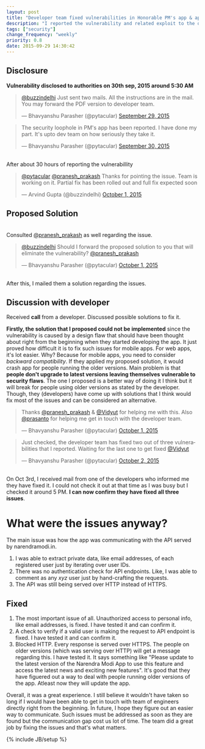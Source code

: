 ```yaml
---
layout: post
title: "Developer team fixed vulnerabilities in Honorable PM's app & application programming interface"
description: "I reported the vulnerability and related exploit to the developer team. Discussed solutions and they have finally fixed the issues."
tags: ["security"]
change_frequency: "weekly"
priority: 0.8
date: 2015-09-29 14:30:42
---
```


## Disclosure

**Vulnerability disclosed to authorities on 30th sep, 2015 around 5:30 AM**

<blockquote class="twitter-tweet" lang="en"><p lang="en" dir="ltr"><a href="https://twitter.com/buzzindelhi">@buzzindelhi</a> Just sent two mails. All the instructions are in the mail. You may forward the PDF version to developer team.</p>&mdash; Bhavyanshu Parasher (@pytacular) <a href="https://twitter.com/pytacular/status/649010243796504576">September 29, 2015</a></blockquote>

<blockquote class="twitter-tweet" lang="en"><p lang="en" dir="ltr">The security loophole in PM&#39;s app has been reported. I have done my part. It&#39;s upto dev team on how seriously they take it.</p>&mdash; Bhavyanshu Parasher (@pytacular) <a href="https://twitter.com/pytacular/status/649028325671727104">September 30, 2015</a></blockquote>

<br> After about 30 hours of reporting the vulnerabillity

<blockquote class="twitter-tweet" data-conversation="none" lang="en"><p lang="en" dir="ltr"><a href="https://twitter.com/pytacular">@pytacular</a> <a href="https://twitter.com/pranesh_prakash">@pranesh_prakash</a> Thanks for pointing the issue. Team is working on it. Partial fix has been rolled out and full fix expected soon</p>&mdash; Arvind Gupta (@buzzindelhi) <a href="https://twitter.com/buzzindelhi/status/649403115267993602">October 1, 2015</a></blockquote>

## Proposed Solution

<br>Consulted [@pranesh_prakash](https://twitter.com/pranesh_prakash) as well regarding the issue.

<blockquote class="twitter-tweet" lang="en"><p lang="en" dir="ltr"><a href="https://twitter.com/buzzindelhi">@buzzindelhi</a>  Should I forward the proposed solution to you that will eliminate the vulnerability?  <a href="https://twitter.com/pranesh_prakash">@pranesh_prakash</a></p>&mdash; Bhavyanshu Parasher (@pytacular) <a href="https://twitter.com/pytacular/status/649460681880678400">October 1, 2015</a></blockquote>

<br>After this, I mailed them a solution regarding the issues. 

## Discussion with developer

Received **call** from a developer. Discussed possible solutions to fix it.

**Firstly, the solution that I proposed could not be implemented** since the vulnerability is caused by a design flaw that should have been thought about right from the beginning when they started developing the app. It just proved how difficult it is to fix such issues for mobile apps. For web apps, it's lot easier. Why? Because for mobile apps, you need to consider *backward compatibility*. If they applied my proposed solution, it would crash app for people running the older versions. Main problem is that **people don't upgrade to latest versions leaving themselves vulnerable to security flaws**. The one I proposed is a better way of doing it I think but it will break for people using older versions as stated by the developer. Though, they (developers) have come up with solutions that I think would fix most of the issues and can be considered an alternative.

<blockquote class="twitter-tweet" lang="en"><p lang="en" dir="ltr">Thanks <a href="https://twitter.com/pranesh_prakash">@pranesh_prakash</a> &amp; <a href="https://twitter.com/Vidyut">@Vidyut</a> for helping me with this. Also <a href="https://twitter.com/prasanto">@prasanto</a> for helping me get in touch with the developer team.</p>&mdash; Bhavyanshu Parasher (@pytacular) <a href="https://twitter.com/pytacular/status/649597197156089856">October 1, 2015</a></blockquote>

<blockquote class="twitter-tweet" data-conversation="none" lang="en"><p lang="en" dir="ltr">Just checked, the developer team has fixed two out of three vulnerabilities that I reported. Waiting for the last one to get fixed <a href="https://twitter.com/Vidyut">@Vidyut</a></p>&mdash; Bhavyanshu Parasher (@pytacular) <a href="https://twitter.com/pytacular/status/649999984343953408">October 2, 2015</a></blockquote>
<script async src="//platform.twitter.com/widgets.js" charset="utf-8"></script>

<br> On Oct 3rd, I received mail from one of the developers who informed me they have fixed it. I could not check it out at that time as I was busy but I checked it around 5 PM. **I can now confirm they have fixed all three issues**.


# What were the issues anyway?

The main issue was how the app was communicating with the API served by narendramodi.in.

1. I was able to extract private data, like email addresses, of each registered user just by iterating over user IDs.  
2. There was no authentication check for API endpoints. Like, I was able to comment as any *xyz* user  just by  hand-crafting the requests.
3. The API was still being served over HTTP instead of HTTPS.

## Fixed

1. The most important issue of all. Unauthorized access to personal info, like email addresses, is fixed. I have tested it and can confirm it.
2. A check to verify if a valid user is making the request to API endpoint is fixed. I have tested it and can confirm it.
3. Blocked HTTP. Every response is served over HTTPS. The people on older versions (which was serving over HTTP) will get a message regarding this. I have tested it. It says something like "Please update to the latest version of the Narendra Modi App to use this feature and access the latest news and exciting new features". It's good that they have figuered out a way to deal with people running older versions of the app. Atleast now they will update the app.

Overall, it was a great experience. I still believe it wouldn't have taken so long if I would have been able to get in touch with team of engineers directly right from the beginning. In future, I hope they figure out an easier way to communicate. Such issues must be addressed as soon as they are found but the communication gap cost us lot of time. The team did a great job by fixing the issues and that's what matters.

<script async src="//platform.twitter.com/widgets.js" charset="utf-8"></script>
{% include JB/setup %}
